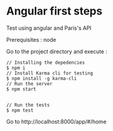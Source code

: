 # Angular first steps
Test using angular and Paris's API

Prerequisites : node

Go to the project directory and execute :


```
// Installing the depedencies
$ npm i
// Install Karma cli for testing
$ npm install -g karma-cli
// Run the server
$ npm start


// Run the tests
$ npm test
```

Go to http://localhost:8000/app/#/home
